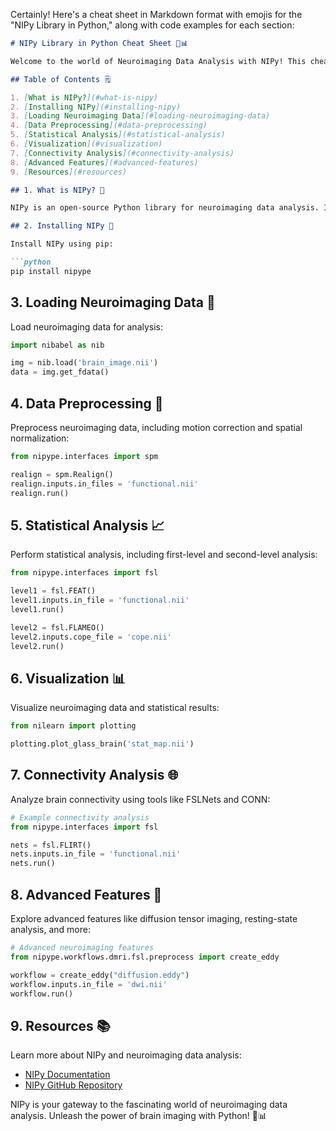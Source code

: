 Certainly! Here's a cheat sheet in Markdown format with emojis for the "NIPy Library in Python," along with code examples for each section:

```markdown
# NIPy Library in Python Cheat Sheet 🧠📊

Welcome to the world of Neuroimaging Data Analysis with NIPy! This cheat sheet will guide you through the essential features of the NIPy library and provide code examples for better understanding. Don't forget to follow the author, [Fardeen Ahmad Khan](https://github.com/I-Fardeen), for more Python insights and neuroimaging exploration! 🌟

## Table of Contents 🗒️

1. [What is NIPy?](#what-is-nipy)
2. [Installing NIPy](#installing-nipy)
3. [Loading Neuroimaging Data](#loading-neuroimaging-data)
4. [Data Preprocessing](#data-preprocessing)
5. [Statistical Analysis](#statistical-analysis)
6. [Visualization](#visualization)
7. [Connectivity Analysis](#connectivity-analysis)
8. [Advanced Features](#advanced-features)
9. [Resources](#resources)

## 1. What is NIPy? 🧠

NIPy is an open-source Python library for neuroimaging data analysis. It provides tools and algorithms to work with brain imaging data.

## 2. Installing NIPy 🚀

Install NIPy using pip:

```python
pip install nipype
```

## 3. Loading Neuroimaging Data 🧩

Load neuroimaging data for analysis:

```python
import nibabel as nib

img = nib.load('brain_image.nii')
data = img.get_fdata()
```

## 4. Data Preprocessing 🧹

Preprocess neuroimaging data, including motion correction and spatial normalization:

```python
from nipype.interfaces import spm

realign = spm.Realign()
realign.inputs.in_files = 'functional.nii'
realign.run()
```

## 5. Statistical Analysis 📈

Perform statistical analysis, including first-level and second-level analysis:

```python
from nipype.interfaces import fsl

level1 = fsl.FEAT()
level1.inputs.in_file = 'functional.nii'
level1.run()

level2 = fsl.FLAMEO()
level2.inputs.cope_file = 'cope.nii'
level2.run()
```

## 6. Visualization 📊

Visualize neuroimaging data and statistical results:

```python
from nilearn import plotting

plotting.plot_glass_brain('stat_map.nii')
```

## 7. Connectivity Analysis 🌐

Analyze brain connectivity using tools like FSLNets and CONN:

```python
# Example connectivity analysis
from nipype.interfaces import fsl

nets = fsl.FLIRT()
nets.inputs.in_file = 'functional.nii'
nets.run()
```

## 8. Advanced Features 🧮

Explore advanced features like diffusion tensor imaging, resting-state analysis, and more:

```python
# Advanced neuroimaging features
from nipype.workflows.dmri.fsl.preprocess import create_eddy

workflow = create_eddy("diffusion.eddy")
workflow.inputs.in_file = 'dwi.nii'
workflow.run()
```

## 9. Resources 📚

Learn more about NIPy and neuroimaging data analysis:

- [NIPy Documentation](https://nipype.readthedocs.io/)
- [NIPy GitHub Repository](https://github.com/nipy/nipype)

NIPy is your gateway to the fascinating world of neuroimaging data analysis. Unleash the power of brain imaging with Python! 🧠📊
